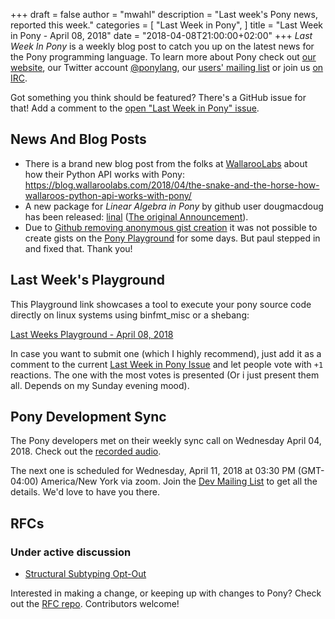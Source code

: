 +++
draft = false
author = "mwahl"
description = "Last week's Pony news, reported this week."
categories = [
    "Last Week in Pony",
]
title = "Last Week in Pony - April 08, 2018"
date = "2018-04-08T21:00:00+02:00"
+++
_Last Week In Pony_ is a weekly blog post to catch you up on the latest news for the Pony programming language. To learn more about Pony check out [our website](ponylang.io), our Twitter account [@ponylang](https://twitter.com/ponylang), our [users' mailing list](https://pony.groups.io/g/user) or join us [on IRC](https://webchat.freenode.net/?channels=%23ponylang). 

Got something you think should be featured? There's a GitHub issue for that! Add a comment to the [open "Last Week in Pony" issue](https://github.com/ponylang/ponylang.github.io/issues?q=is%3Aissue+is%3Aopen+label%3Alast-week-in-pony).
<!--more-->

## News And Blog Posts

* There is a brand new blog post from the folks at [WallarooLabs](http://www.wallaroolabs.com/) about how their Python API works with Pony: https://blog.wallaroolabs.com/2018/04/the-snake-and-the-horse-how-wallaroos-python-api-works-with-pony/
* A new package for *Linear Algebra in Pony* by github user dougmacdoug has been released: [linal](https://github.com/dougmacdoug/ponylang-linal) ([The original Announcement](https://pony.groups.io/g/user/topic/linal_linear_algebra/16887194?p=,,,20,0,0,0::recentpostdate%2Fsticky,,,20,2,0,16887194)).
* Due to [Github removing anonymous gist creation](https://blog.github.com/2018-02-18-deprecation-notice-removing-anonymous-gist-creation/) it was not possible to create gists on the [Pony Playground](https://playground.ponylang.org/) for some days. But paul stepped in and fixed that. Thank you!

## Last Week's Playground



This Playground link showcases a tool to execute your pony source code directly on linux systems using binfmt_misc or a shebang:

[Last Weeks Playground - April 08, 2018](https://playground.ponylang.org/?gist=4e93446ff4dc4283e98b0a08db1a78ae)

In case you want to submit one (which I highly recommend), just add it as a comment to the current [Last Week in Pony Issue](https://github.com/ponylang/ponylang.github.io/issues?q=is%3Aissue+is%3Aopen+label%3Alast-week-in-pony) and let people vote with `+1` reactions. The one with the most votes is presented (Or i just present them all. Depends on my Sunday evening mood).

## Pony Development Sync

The Pony developers met on their weekly sync call on Wednesday April 04, 2018. Check out the [recorded audio](https://pony.groups.io/g/dev/files/Pony%20Sync/2018_04_04).

The next one is scheduled for Wednesday, April 11, 2018 at 03:30 PM (GMT-04:00) America/New York via zoom. Join the [Dev Mailing List](https://pony.groups.io/g/dev) to get all the details. We'd love to have you there.

## RFCs

### Under active discussion

- [Structural Subtyping Opt-Out](https://github.com/Praetonus/rfcs/blob/structural-subtyping-opt-out/text/0000-structural-subtyping-opt-out.md)

Interested in making a change, or keeping up with changes to Pony? Check out the [RFC repo](https://github.com/ponylang/rfcs). Contributors welcome!

